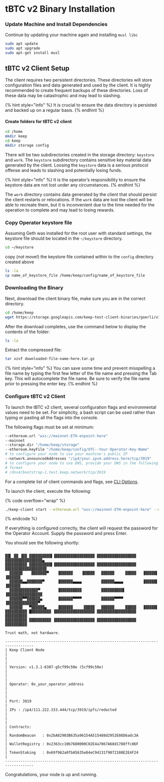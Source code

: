 # tBTC v2 Binary Installation

### Update Machine and Install Dependencies

Continue by updating your machine again and installing `musl libc`

```bash
sudo apt update
sudo apt upgrade
sudo apt-get install musl
```

## tBTC v2 Client Setup

The client requires two persistent directories. These directories will store configuration files and data generated and used by the client. It is highly recommended to create frequent backups of these directories. Loss of these data may be catastrophic and may lead to slashing.

{% hint style="info" %}
It is crucial to ensure the data directory is persisted and backed up on a regular basis.
{% endhint %}

#### Create folders for tBTC v2 client

```bash
cd /home
mkdir keep
cd keep
mkdir storage config
```

There will be two subdirectories created in the storage directory: `keystore` and `work`. The `keystore` subdirectory contains sensitive key material data generated by the client. Loosing the `keystore` data is a serious protocol offense and leads to slashing and potentially losing funds.

{% hint style="info" %}
It is the operator’s responsibility to ensure the keystore data are not lost under any circumstances.
{% endhint %}

The `work` directory contains data generated by the client that should persist the client restarts or relocations. If the `work` data are lost the client will be able to recreate them, but it is inconvenient due to the time needed for the operation to complete and may lead to losing rewards.

### **Copy Operator keystore file**

Assuming Geth was installed for the root user with standard settings, the keystore file should be located in the `~/keystore` directory.

```bash
cd ~/keystore
```

copy (not move!) the keystore file contained within to the `config` directory created above

```bash
ls -la
cp name_of_keystore_file /home/keep/config/name_of_keystore_file
```

### Downloading the Binary

Next, download the client binary file, make sure you are in the correct directory.

```bash
cd /home/keep
wget https://storage.googleapis.com/keep-test-client-binaries/goerli/v1.3.1-6394-g2be6de556/keep-client-goerli-v1.3.1-6394-g2be6de556-linux-amd64.tar.gz
```

After the download completes, use the command below to display the contents of the folder:

```bash
ls -la
```

Extract the compressed file:

```bash
tar xzvf downloaded-file-name-here.tar.gz
```

{% hint style="info" %}
You can save some time and prevent misspelling a file name by typing the first few letter of the file name and pressing the Tab key. This will autocomplete the file name. Be sure to verify the file name prior to pressing the enter key.
{% endhint %}

### Configure tBTC v2 Client

To launch the tBTC v2 client, several configuration flags and environmental values need to be set. For simplicity, a bash script can be used rather than typing or pasting all the flags into the console.&#x20;

The following flags must be set at minimum:

```bash
--ethereum.url "wss://mainnet-ETH-enpoint-here"
--mainnet
--storage.dir "/home/keep/storage"
--ethereum.keyFile "/home/keep/config/UTC--Your-Operator-Key-Name"
# to configure your node to use your machine's public IP
--network.announcedAddresses "/ip4/your.ipv4.address.here/tcp/3919"
# to configure your node to use DNS, provide your DNS in the following
# format
# /dns4/bootstrap-1.test.keep.network/tcp/3919

```

For a complete list of client commands and flags, see [CLI Options](../cli-options.md).

To launch the client, execute the following:

{% code overflow="wrap" %}
```bash
./keep-client start --ethereum.url "wss://mainnet-ETH-enpoint-here" --mainnet --storage.dir "/home/keep/storage" --ethereum.keyFile "/home/keep/config/UTC--Your-Operator-Key-Name" --network.announcedAddresses "/ip4/your.ipv4.address.here/tcp/3919"
```
{% endcode %}

If everything is configured correctly, the client will request the password for the Operator Account. Supply the password and press Enter.&#x20;

You should see the following shortly:

```

▓▓▌ ▓▓ ▐▓▓ ▓▓▓▓▓▓▓▓▓▓▌▐▓▓▓▓▓▓▓▓▓▓▓▓▓▓▓▓▓▓ ▓▓▓▓▓▓▓▓▓▓▓▓▓▓▓▓▓▓ ▓▓▓▓▓▓▓▓▓▓▓▓▓▓▓▓▓▄
▓▓▓▓▓▓▓▓▓▓ ▓▓▓▓▓▓▓▓▓▓▌▐▓▓▓▓▓▓▓▓▓▓▓▓▓▓▓▓▓▓ ▓▓▓▓▓▓▓▓▓▓▓▓▓▓▓▓▓▓ ▓▓▓▓▓▓▓▓▓▓▓▓▓▓▓▓▓▓▓
  ▓▓▓▓▓▓    ▓▓▓▓▓▓▓▀    ▐▓▓▓▓▓▓    ▐▓▓▓▓▓   ▓▓▓▓▓▓     ▓▓▓▓▓   ▐▓▓▓▓▓▌   ▐▓▓▓▓▓▓
  ▓▓▓▓▓▓▄▄▓▓▓▓▓▓▓▀      ▐▓▓▓▓▓▓▄▄▄▄         ▓▓▓▓▓▓▄▄▄▄         ▐▓▓▓▓▓▌   ▐▓▓▓▓▓▓
  ▓▓▓▓▓▓▓▓▓▓▓▓▓▀        ▐▓▓▓▓▓▓▓▓▓▓         ▓▓▓▓▓▓▓▓▓▓▌        ▐▓▓▓▓▓▓▓▓▓▓▓▓▓▓▓▓
  ▓▓▓▓▓▓▀▀▓▓▓▓▓▓▄       ▐▓▓▓▓▓▓▀▀▀▀         ▓▓▓▓▓▓▀▀▀▀         ▐▓▓▓▓▓▓▓▓▓▓▓▓▓▓▀
  ▓▓▓▓▓▓   ▀▓▓▓▓▓▓▄     ▐▓▓▓▓▓▓     ▓▓▓▓▓   ▓▓▓▓▓▓     ▓▓▓▓▓   ▐▓▓▓▓▓▌
▓▓▓▓▓▓▓▓▓▓ █▓▓▓▓▓▓▓▓▓ ▐▓▓▓▓▓▓▓▓▓▓▓▓▓▓▓▓▓▓ ▓▓▓▓▓▓▓▓▓▓▓▓▓▓▓▓▓▓  ▓▓▓▓▓▓▓▓▓▓
▓▓▓▓▓▓▓▓▓▓ ▓▓▓▓▓▓▓▓▓▓ ▐▓▓▓▓▓▓▓▓▓▓▓▓▓▓▓▓▓▓ ▓▓▓▓▓▓▓▓▓▓▓▓▓▓▓▓▓▓  ▓▓▓▓▓▓▓▓▓▓

Trust math, not hardware.
	
-----------------------------------------------------------------------------------
| Keep Client Node                                                                |
|                                                                                 |
| Version: v1.3.1-6307-g5cf99c50e (5cf99c50e)                                     |
|                                                                                 |
| Operator: 0x_your_operator_address                                              |
|                                                                                 |
| Port: 3919                                                                      |
| IPs : /ip4/111.222.333.444/tcp/3919/ipfs/redacted                               |
|                                                                                 |
| Contracts:                                                                      |
| RandomBeacon   : 0x2bA82903B635a96154A515488d2952E86D6adc3A                     |
| WalletRegistry : 0x2363cc10b7680000C02E4a7067A68d1788ffc86F                     |
| TokenStaking   : 0x69f962a0fbA5635e84eC94131f9072108E2E4F24                     |
-----------------------------------------------------------------------------------
```

Congratulations, your node is up and running.&#x20;
